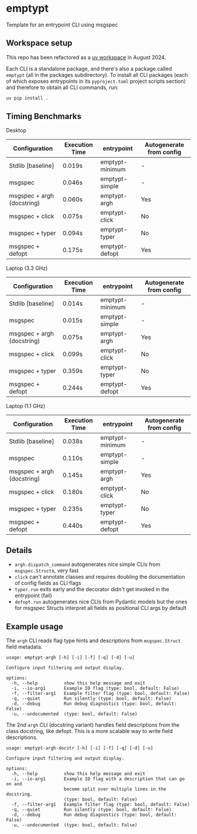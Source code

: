# emptypt

Template for an entrypoint CLI using msgspec

## Workspace setup

This repo has been refactored as a [uv workspace][uvws] in August 2024.

Each CLI is a standalone package, and there's also a package called `emptypt` (all in the packages
subdirectory). To install all CLI packages (each of which exposes entrypoints in its
`pyproject.toml` project scripts section) and therefore to obtain all CLI commands, run:

```sh
uv pip install .
```

[uvws]: https://docs.astral.sh/uv/concepts/workspaces/

## Timing Benchmarks

Desktop

| Configuration               | Execution Time | entrypoint       | Autogenerate from config  |
|-----------------------------|----------------|------------------|---------------------------|
| Stdlib [baseline]           | 0.019s         | emptypt-minimum  | -                         |
| msgspec                     | 0.046s         | emptypt-simple   | -                         |
| msgspec + argh (docstring)  | 0.060s         | emptypt-argh     | Yes                       |
| msgspec + click             | 0.075s         | emptypt-click    | No                        |
| msgspec + typer             | 0.094s         | emptypt-typer    | No                        |
| msgspec + defopt            | 0.175s         | emptypt-defopt   | Yes                       |

Laptop (3.3 GHz)

| Configuration               | Execution Time | entrypoint       | Autogenerate from config  |
|-----------------------------|----------------|------------------|---------------------------|
| Stdlib [baseline]           | 0.014s         | emptypt-minimum  | -                         |
| msgspec                     | 0.015s         | emptypt-simple   | -                         |
| msgspec + argh (docstring)  | 0.075s         | emptypt-argh     | Yes                       |
| msgspec + click             | 0.099s         | emptypt-click    | No                        |
| msgspec + typer             | 0.359s         | emptypt-typer    | No                        |
| msgspec + defopt            | 0.244s         | emptypt-defopt   | Yes                       |

Laptop (1.1 GHz)

| Configuration               | Execution Time | entrypoint       | Autogenerate from config  |
|-----------------------------|----------------|------------------|---------------------------|
| Stdlib [baseline]           | 0.038s         | emptypt-minimum  | -                         |
| msgspec                     | 0.110s         | emptypt-simple   | -                         |
| msgspec + argh (docstring)  | 0.145s         | emptypt-argh     | Yes                       |
| msgspec + click             | 0.180s         | emptypt-click    | No                        |
| msgspec + typer             | 0.235s         | emptypt-typer    | No                        |
| msgspec + defopt            | 0.440s         | emptypt-defopt   | Yes                       |

## Details

- `argh.dispatch_command` autogenerates nice simple CLIs from `msgspec.Struct`s, very fast
- `click` can't annotate classes and requires doubling the documentation of config fields as CLI flags
- `typer.run` exits early and the decorator didn't get invoked in the entrypoint (fail)
- `defopt.run` autogenerates nice CLIs from Pydantic models but the ones for msgspec Structs
  interpret all fields as positional CLI args by default

## Example usage

The `argh` CLI reads flag type hints and descriptions from `msgspec.Struct` field metadata.

```
usage: emptypt-argh [-h] [-i] [-f] [-q] [-d] [-u]

Configure input filtering and output display.

options:
  -h, --help          show this help message and exit
  -i, --io-arg1       Example IO flag (type: bool, default: False)
  -f, --filter-arg1   Example filter flag (type: bool, default: False)
  -q, --quiet         Run silently (type: bool, default: False)
  -d, --debug         Run debug diagnostics (type: bool, default: False)
  -u, --undocumented  (type: bool, default: False)
```

The 2nd `argh` CLI (docstring variant) handles field descriptions from the class docstring, like defopt.
This is a more scalable way to write field descriptions.

```
usage: emptypt-argh-docstr [-h] [-i] [-f] [-q] [-d] [-u]

Configure input filtering and output display.

options:
  -h, --help          show this help message and exit
  -i, --io-arg1       Example IO flag with a description that can go on and
                      become split over multiple lines in the docstring.
                      (type: bool, default: False)
  -f, --filter-arg1   Example filter flag (type: bool, default: False)
  -q, --quiet         Run silently (type: bool, default: False)
  -d, --debug         Run debug diagnostics (type: bool, default: False)
  -u, --undocumented  (type: bool, default: False)
```
